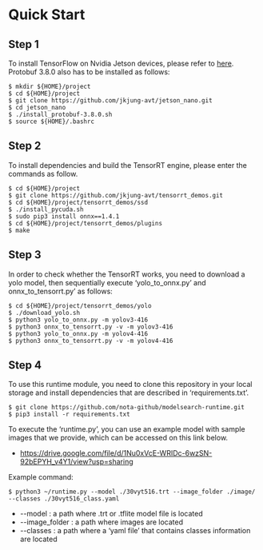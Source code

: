# Quick Start



## Step 1

To install TensorFlow on Nvidia Jetson devices, please refer to [here](https://docs.nvidia.com/deeplearning/frameworks/install-tf-jetson-platform/index.html). Protobuf 3.8.0 also has to be installed as follows:

```shell
$ mkdir ${HOME}/project
$ cd ${HOME}/project
$ git clone https://github.com/jkjung-avt/jetson_nano.git
$ cd jetson_nano
$ ./install_protobuf-3.8.0.sh
$ source ${HOME}/.bashrc
```





## Step 2

To install dependencies and build the TensorRT engine, please enter the commands as follow.

```Shell
$ cd ${HOME}/project
$ git clone https://github.com/jkjung-avt/tensorrt_demos.git
$ cd ${HOME}/project/tensorrt_demos/ssd
$ ./install_pycuda.sh
$ sudo pip3 install onnx==1.4.1
$ cd ${HOME}/project/tensorrt_demos/plugins
$ make
```





## Step 3

In order to check whether the TensorRT works, you need to download a yolo model, then sequentially execute ‘yolo_to_onnx.py’ and onnx_to_tensorrt.py’ as follows:

```shell
$ cd ${HOME}/project/tensorrt_demos/yolo
$ ./download_yolo.sh
$ python3 yolo_to_onnx.py -m yolov3-416
$ python3 onnx_to_tensorrt.py -v -m yolov3-416
$ python3 yolo_to_onnx.py -m yolov4-416
$ python3 onnx_to_tensorrt.py -v -m yolov4-416
```





## Step 4

To use this runtime module, you need to clone this repository in your local storage and install dependencies that are described in ‘requirements.txt’.

```shell
$ git clone https://github.com/nota-github/modelsearch-runtime.git
$ pip3 install -r requirements.txt
```



To execute the ‘runtime.py’, you can use an example model with sample images that we provide, which can be accessed on this link below.

- https://drive.google.com/file/d/1Nu0xVcE-WRIDc-6wzSN-92bEPYH_v4Y1/view?usp=sharing



Example command:

```shell
$ python3 ~/runtime.py --model ./30vyt516.trt --image_folder ./image/ --classes ./30vyt516_class.yaml
```

- --model : a path where .trt or .tflite model file is located
- --image_folder : a path where images are located
- --classes : a path where a ‘yaml file’ that contains classes information are located
